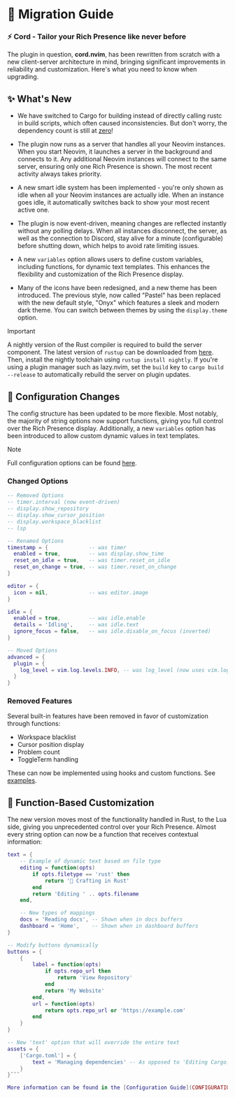 # 📖 Migration Guide

### **⚡ Cord - Tailor your Rich Presence like never before**

The plugin in question, **cord.nvim**, has been rewritten from scratch with a new client-server architecture in mind, bringing significant improvements in reliability and customization. Here's what you need to know when upgrading.

## ✨ What's New

- We have switched to Cargo for building instead of directly calling rustc in build scripts, which often caused inconsistencies. But don't worry, the dependency count is still at [zero](../Cargo.toml)!

- The plugin now runs as a server that handles all your Neovim instances. When you start Neovim, it launches a server in the background and connects to it. Any additional Neovim instances will connect to the same server, ensuring only one Rich Presence is shown. The most recent activity always takes priority.

- A new smart idle system has been implemented - you're only shown as idle when all your Neovim instances are actually idle. When an instance goes idle, it automatically switches back to show your most recent active one.

- The plugin is now event-driven, meaning changes are reflected instantly without any polling delays. When all instances disconnect, the server, as well as the connection to Discord, stay alive for a minute (configurable) before shutting down, which helps to avoid rate limiting issues.

- A new `variables` option allows users to define custom variables, including functions, for dynamic text templates. This enhances the flexibility and customization of the Rich Presence display.

- Many of the icons have been redesigned, and a new theme has been introduced. The previous style, now called "Pastel" has been replaced with the new default style, "Onyx" which features a sleek and modern dark theme. You can switch between themes by using the `display.theme` option.

> [!IMPORTANT]
> A nightly version of the Rust compiler is required to build the server component. The latest version of `rustup` can be downloaded from [here](https://rustup.rs/). Then, install the nightly toolchain using `rustup install nightly`.
> If you're using a plugin manager such as lazy.nvim, set the `build` key to `cargo build --release` to automatically rebuild the server on plugin updates.

## 🔧 Configuration Changes

The config structure has been updated to be more flexible. Most notably, the majority of string options now support functions, giving you full control over the Rich Presence display. Additionally, a new `variables` option has been introduced to allow custom dynamic values in text templates.

> [!NOTE]
> Full configuration options can be found [here](CONFIGURATION.md).

### Changed Options
```lua
-- Removed Options
-- timer.interval (now event-driven)
-- display.show_repository
-- display.show_cursor_position
-- display.workspace_blacklist
-- lsp

-- Renamed Options
timestamp = {             -- was timer
  enabled = true,         -- was display.show_time
  reset_on_idle = true,   -- was timer.reset_on_idle
  reset_on_change = true, -- was timer.reset_on_change
}

editor = {
  icon = nil,             -- was editor.image
}

idle = {
  enabled = true,         -- was idle.enable
  details = 'Idling',     -- was idle.text
  ignore_focus = false,   -- was idle.disable_on_focus (inverted)
}

-- Moved Options
advanced = {
  plugin = {
    log_level = vim.log.levels.INFO, -- was log_level (now uses vim.log.levels)
  }
}
```

### Removed Features
Several built-in features have been removed in favor of customization through functions:
- Workspace blacklist
- Cursor position display
- Problem count
- ToggleTerm handling

These can now be implemented using hooks and custom functions. See [examples](EXAMPLES.md).

## 🎨 Function-Based Customization

The new version moves most of the functionality handled in Rust, to the Lua side, giving you unprecedented control over your Rich Presence. Almost every string option can now be a function that receives contextual information:

```lua
text = {
    -- Example of dynamic text based on file type
    editing = function(opts)
        if opts.filetype == 'rust' then
            return '🦀 Crafting in Rust'
        end
        return 'Editing ' .. opts.filename
    end,

    -- New types of mappings
    docs = 'Reading docs', -- Shown when in docs buffers
    dashboard = 'Home',    -- Shown when in dashboard buffers
}

-- Modify buttons dynamically
buttons = {
    {
        label = function(opts)
            if opts.repo_url then
                return 'View Repository'
            end
            return 'My Website'
        end,
        url = function(opts)
            return opts.repo_url or 'https://example.com'
        end
    }
}

-- New 'text' option that will override the entire text
assets = {
    ['Cargo.toml'] = {
        text = 'Managing dependencies' -- As opposed to 'Editing Cargo.toml'
    }
}```

More information can be found in the [Configuration Guide](CONFIGURATION.md).